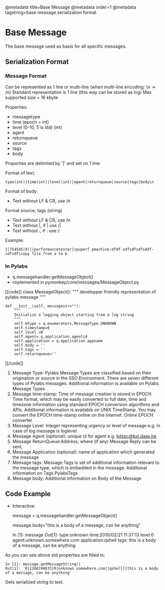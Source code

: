 @metadata title=Base Message
@metadata order=1
@metadata tagstring=base message serialization format

# Base Message

The base message used as basis for all specific messages.

## Serialization Format

### Message Format

Can be represented as 1 line or multi-line (when multi-line encoding: \n -> /n)
Standard representation is 1 line (this way can be stored as log)
Max supported size = 16 kbyte

Properties:

* messagetype
* time (epoch = int)
* level (0-10, 5 is std) (int)
* agent
* returnqueue
* source
* tags
* body

Properties are delimited by '|' and set on 1 line:

Format of text:

    type(int)|time(int)|level(int)|agent|returnqueue|source|tags|body\n

Format of body:

* Text without LF & CR, use /n

Format source, tags (string)

* Text without LF & CR, use /n
* Text without |, if | use /|
* Text without :, if : use /:

Example:

    1|754545|9|||performancetester|cpuperf pmachine:dfdf-sdfsdfsdfsddf-sdfsdf|copy file from a to b


### In Pylabs

* q.messagehandler.getMessageObject()
* implemented in pymonkey/core/messages/MessageObject.py

[[code]]
class MessageObject():
    """
    developper friendly representation of pylabs message
    """
 
    def __init__(self, messagestr=""):
        """
        Initialize a logging object starting from a log string
        """
        self.mtype = q.enumerators.MessageType.UNKNOWN
        self.timestamp=0
        self.level =0
        self.agent= q.application.agentid
        self.application = q.application.appname
        self.body = ''
        self.tags = ''
        self.returnqueue=''
[[/code]]

1. Message Type: Pylabs Message Types are classified based on their origination or source in the SSO Environment. There are seven different types of Pylabs messages. Additional information is available on Pylabs Message Types
2. Message time-stamp: Time of message creation is stored in EPOCH Time format, which may be easily converted to full date, time and timezone information using standard EPOCH conversion algorithms and APIs.
Additional information is available on UNIX TimeStamp. You may convert the EPOCH time-stamp online on the Internet. Online EPOCH converter
3. Message Level: Integer representing urgency or level of message e.g. in case of log message is loglevel
4. Message Agent (optional): unique id for agent e.g. kdspc@bxl.daas.be
5. Message ReturnQueue:Address, where (if any) Message Reply can be sent,
6. Message Application (optional): name of application which generated the message
7. Message tags: Message Tags is set of additional information relevant to the message type, which is embedded in the message. Additional information on Tags PylabsTags
8. Message body: Additional information on Body of the Message


## Code Example

* Interactive:

    message = q.messagehandler.getMessageObject()

    message.body="this is a body of a message, can be anything"

    In [1]: message
    Out[1]:
    type:unknown time:2010/02/21 11:37:13 level:0 agent:unknown.somewhere.com application:qshell tags:
    this is a body of a message, can be anything

As you can see above std properties are filled in:

    In [1]: message.getMessageString()
    Out[1]: '0|1266748633|0|unknown.somewhere.com||qshell||this is a body of a message, can be anything'

Gets serialized string to text.